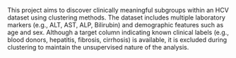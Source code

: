 

This project aims to discover clinically meaningful subgroups within an HCV dataset using clustering methods. 
The dataset includes multiple laboratory markers (e.g., ALT, AST, ALP, Bilirubin) and demographic features such as age and sex. 
Although a target column indicating known clinical labels (e.g., blood donors, hepatitis, fibrosis, cirrhosis) is available, it is excluded during clustering to maintain the unsupervised nature of the analysis.

